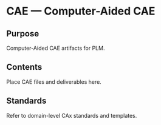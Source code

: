 # CAE — Computer-Aided CAE

## Purpose

Computer-Aided CAE artifacts for PLM.

## Contents

Place CAE files and deliverables here.

## Standards

Refer to domain-level CAx standards and templates.
